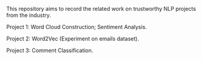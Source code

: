 
This repository aims to record the related work on trustworthy NLP projects from the industry.

Project 1: Word Cloud Construction; Sentiment Analysis.

Project 2: Word2Vec (Experiment on emails dataset). 

Project 3: Comment Classification.
